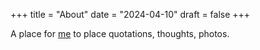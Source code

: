 +++
title = "About"
date = "2024-04-10"
draft = false
+++

A place for [me](https://x.com/altphi) to place quotations, thoughts, photos.
